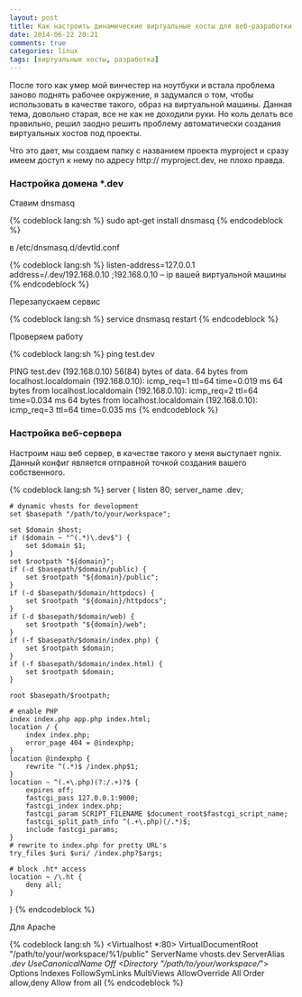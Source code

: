 ```yaml
---
layout: post
title: Как настроить динамические виртуальные хосты для веб-разработки
date: 2014-06-22 20:21
comments: true
categories: linux
tags: [виртуальные хосты, разработка]
---
```


После того как умер мой винчестер на ноутбуки и встала проблема заново поднять рабочее окружение, я задумался о том, чтобы использовать в качестве такого, образ на виртуальной машины.  Данная тема, довольно старая, все не как не доходили руки. Но коль делать все правильно, решил заодно решить проблему автоматически создания виртуальных хостов под проекты.

Что это дает, мы создаем папку с названием проекта myproject  и сразу имеем доступ к нему по адресу http:// myproject.dev, не плохо правда.
<!-- more -->

### Настройка домена *.dev

Ставим dnsmasq

{% codeblock lang:sh %}
sudo apt-get install dnsmasq
{% endcodeblock %}

в /etc/dnsmasq.d/devtld.conf

{% codeblock lang:sh %}
listen-address=127.0.0.1
address=/.dev/192.168.0.10 ;192.168.0.10 – ip вашей виртуальной машины
{% endcodeblock %}

Перезапускаем сервис

{% codeblock lang:sh %}
service dnsmasq restart
{% endcodeblock %}

Проверяем работу

{% codeblock lang:sh %}
ping test.dev

PING test.dev (192.168.0.10) 56(84) bytes of data.
64 bytes from localhost.localdomain (192.168.0.10): icmp_req=1 ttl=64 time=0.019 ms
64 bytes from localhost.localdomain (192.168.0.10): icmp_req=2 ttl=64 time=0.034 ms
64 bytes from localhost.localdomain (192.168.0.10): icmp_req=3 ttl=64 time=0.035 ms
{% endcodeblock %}



### Настройка веб-сервера

Настроим наш веб сервер, в качестве такого у меня выступает ngnix. Данный конфиг является отправной точкой создания вашего собственного.

{% codeblock lang:sh %}
server {
    listen 80;
    server_name .dev;
 
    # dynamic vhosts for development
    set $basepath "/path/to/your/workspace";
 
    set $domain $host;
    if ($domain ~ "^(.*)\.dev$") {
        set $domain $1;
    }
    set $rootpath "${domain}";
    if (-d $basepath/$domain/public) {
        set $rootpath "${domain}/public";
    }
    if (-d $basepath/$domain/httpdocs) {
        set $rootpath "${domain}/httpdocs";
    }
    if (-d $basepath/$domain/web) {
        set $rootpath "${domain}/web";
    }
    if (-f $basepath/$domain/index.php) {
        set $rootpath $domain;
    }
    if (-f $basepath/$domain/index.html) {
        set $rootpath $domain;
    }
 
    root $basepath/$rootpath;
 
    # enable PHP
    index index.php app.php index.html;
    location / {
        index index.php;
        error_page 404 = @indexphp;
    }
    location @indexphp {
        rewrite ^(.*)$ /index.php$1;
    }
    location ~ ^(.+\.php)(?:/.+)?$ {
        expires off;
        fastcgi_pass 127.0.0.1:9000;
        fastcgi_index index.php;
        fastcgi_param SCRIPT_FILENAME $document_root$fastcgi_script_name;
        fastcgi_split_path_info ^(.+\.php)(/.*)$;
        include fastcgi_params;
    }
    # rewrite to index.php for pretty URL's
    try_files $uri $uri/ /index.php?$args;
 
    # block .ht* access
    location ~ /\.ht {
        deny all;
    }
}
{% endcodeblock %}

Для Apache

{% codeblock lang:sh %}
<Virtualhost *:80>
    VirtualDocumentRoot "/path/to/your/workspace/%1/public"
    ServerName vhosts.dev
    ServerAlias *.dev
    UseCanonicalName Off
    <Directory "/path/to/your/workspace/*">
        Options Indexes FollowSymLinks MultiViews
        AllowOverride All
        Order allow,deny
        Allow from all
    </Directory>
</Virtualhost>
{% endcodeblock %}



